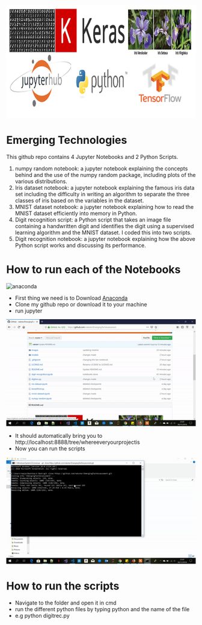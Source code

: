 <img src="./images/readme.png" alt="drawing" width="1000" height="300"/>

# Emerging Technologies

This github repo contains 4 Jupyter Notebooks and 2 Python Scripts.

1. numpy random notebook: a jupyter notebook explaining the concepts
behind and the use of the numpy random package, including plots
of the various distributions.
2. Iris dataset notebook: a jupyter notebook explaining the famous
iris data set including the difficulty in writing an algorithm to separate
the three classes of iris based on the variables in the dataset.
3. MNIST dataset notebook: a jupyter notebook explaining how to
read the MNIST dataset efficiently into memory in Python.
4. Digit recognition script: a Python script that takes an image file
containing a handwritten digit and identifies the digit using a supervised
learning algorithm and the MNIST dataset. I coded this into two scripts.
5. Digit recognition notebook: a jupyter notebook explaining how the
above Python script works and discussing its performance.

# How to run each of the Notebooks

<img src="https://www.anaconda.com/wp-content/themes/anaconda/images/logo-dark.png" alt="anaconda" width="100" height="100"/>

- First thing we need is to Download [Anaconda](https://www.anaconda.com/download/)
- Clone my github repo or download it to your machine
- run jupyter

![](https://github.com/nakster/gif/blob/master/gif1.gif)

- It should automatically bring you to http://localhost:8888/tree/whereeveryourprojectis
- Now you can run the scripts 

![](https://github.com/nakster/gif/blob/master/gif2.gif)

# How to run the scripts

- Navigate to the folder and open it in cmd 
- run the different python files by typing python and the name of the file
- e.g python digitrec.py




